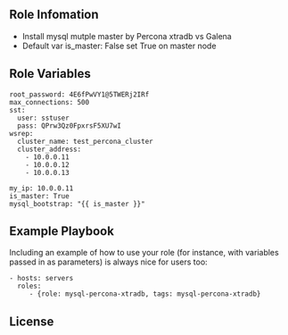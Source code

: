 
Role Infomation
---------------
-	Install mysql mutple master by Percona xtradb vs Galena
- Default var is_master: False set True on master node

Role Variables
--------------
    root_password: 4E6fPwVY1@5TWERj2IRf  
    max_connections: 500  
    sst:  
      user: sstuser  
      pass: QPrw3Qz0FpxrsF5XU7wI  
    wsrep:  
      cluster_name: test_percona_cluster  
      cluster_address:  
        - 10.0.0.11  
        - 10.0.0.12  
        - 10.0.0.13  

    my_ip: 10.0.0.11  
    is_master: True  
    mysql_bootstrap: "{{ is_master }}"  

Example Playbook
----------------

Including an example of how to use your role (for instance, with variables passed in as parameters) is always nice for users too:

    - hosts: servers
      roles:
         - {role: mysql-percona-xtradb, tags: mysql-percona-xtradb}

License
-------
